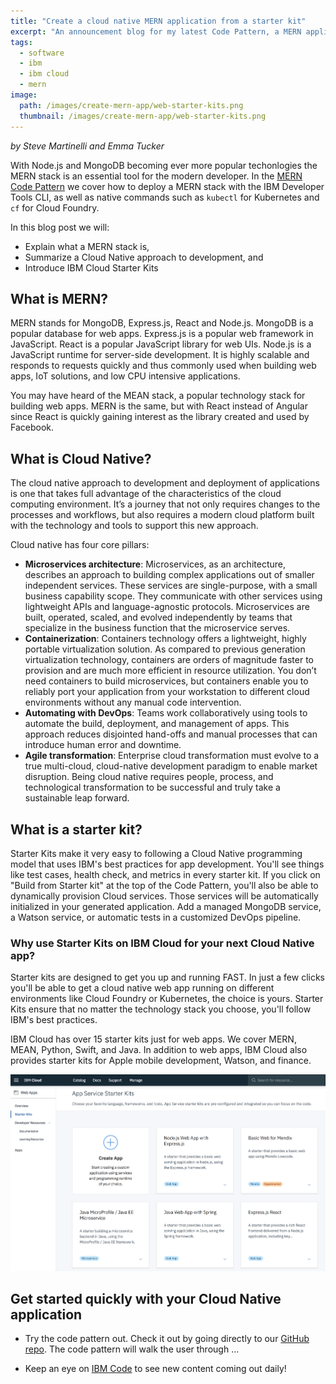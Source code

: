 ```yaml
---
title: "Create a cloud native MERN application from a starter kit"
excerpt: "An announcement blog for my latest Code Pattern, a MERN application"
tags:
  - software
  - ibm
  - ibm cloud
  - mern
image:
  path: /images/create-mern-app/web-starter-kits.png
  thumbnail: /images/create-mern-app/web-starter-kits.png
---
```


_by Steve Martinelli and Emma Tucker_

With Node.js and MongoDB becoming ever more popular techonlogies the MERN stack is an essential tool for the modern developer. In the [MERN Code Pattern](https://github.com/IBM-Cloud/MERN-app) we cover how to deploy a MERN stack with the IBM Developer Tools CLI, as well as native commands such as `kubectl` for Kubernetes and `cf` for Cloud Foundry.

In this blog post we will:

* Explain what a MERN stack is,
* Summarize a Cloud Native approach to development, and
* Introduce IBM Cloud Starter Kits

## What is MERN?

MERN stands for MongoDB, Express.js, React and Node.js. MongoDB is a popular database for web apps. Express.js is a popular web framework in JavaScript. React is a popular JavaScript library for web UIs. Node.js is a JavaScript runtime for server-side development. It is highly scalable and responds to requests quickly and thus commonly used when building web apps, IoT solutions, and low CPU intensive applications.

You may have heard of the MEAN stack, a popular technology stack for building web apps. MERN is the same, but with React instead of Angular since React is quickly gaining interest as the library created and used by Facebook.

## What is Cloud Native?

The cloud native approach to development and deployment of applications is one that takes full advantage of the characteristics of the cloud computing environment. It’s a journey that not only requires changes to the processes and workflows, but also requires a modern cloud platform built with the technology and tools to support this new approach.

Cloud native has four core pillars:

* **Microservices architecture**: Microservices, as an architecture, describes an approach to building complex applications out of smaller independent services. These services are single-purpose, with a small business capability scope. They communicate with other services using lightweight APIs and language-agnostic protocols. Microservices are built, operated, scaled, and evolved independently by teams that specialize in the business function that the microservice serves.
* **Containerization**: Containers technology offers a lightweight, highly portable virtualization solution. As compared to previous generation virtualization technology, containers are orders of magnitude faster to provision and are much more efficient in resource utilization. You don’t need containers to build microservices, but containers enable you to reliably port your application from your workstation to different cloud environments without any manual code intervention.
* **Automating with DevOps**: Teams work collaboratively using tools to automate the build, deployment, and management of apps. This approach reduces disjointed hand-offs and manual processes that can introduce human error and downtime.
* **Agile transformation**: Enterprise cloud transformation must evolve to a true multi-cloud, cloud-native development paradigm to enable market disruption. Being cloud native requires people, process, and technological transformation to be successful and truly take a sustainable leap forward.

## What is a starter kit?

Starter Kits make it very easy to following a Cloud Native programming model that uses IBM's best practices for app development. You'll see things like test cases, health check, and metrics in every starter kit. If you click on "Build from Starter kit" at the top of the Code Pattern, you'll also be able to dynamically provision Cloud services. Those services will be automatically initialized in your generated application. Add a managed MongoDB service, a Watson service, or automatic tests in a customized DevOps pipeline.

### Why use Starter Kits on IBM Cloud for your next Cloud Native app?

Starter kits are designed to get you up and running FAST. In just a few clicks you'll be able to get a cloud native web app running on different environments like Cloud Foundry or Kubernetes, the choice is yours. Starter Kits ensure that no matter the technology stack you choose, you'll follow IBM's best practices.

IBM Cloud has over 15 starter kits just for web apps. We cover MERN, MEAN, Python, Swift, and Java. In addition to web apps, IBM Cloud also provides starter kits for Apple mobile development, Watson, and finance.

![web-starter-kits](/images/create-mern-app/web-starter-kits.png)

## Get started quickly with your Cloud Native application

* Try the code pattern out. Check it out by going directly to our [GitHub repo](https://github.com/IBM-Cloud/MERN-app). The code pattern will walk the user through ...

* Keep an eye on [IBM Code](https://developer.ibm.com/code/patterns/) to see new content coming out daily!
